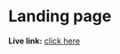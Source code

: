 # Landing page

**Live link:** <a href="https://landing-page-hasibul.netlify.app/" target="_blank"> click here</a>
